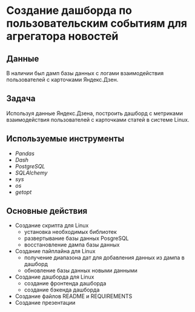 # Создание дашборда по пользовательским событиям для агрегатора новостей

## Данные

В наличии был дамп базы данных с логами взаимодействия пользователей с карточками Яндекс.Дзен.

## Задача

Используя данные Яндекс.Дзена, построить дашборд с метриками взаимодействия пользователей с карточками статей в системе Linux.

## Используемые инструменты
- *Pandas*
- *Dash*
- *PostgreSQL*
- *SQLAlchemy*
- *sys*
- *os*
- *getopt*

## Основные действия
- Создание скрипта для Linux
    - установка необходимых библиотек
    - развертывание базы данных PosgreSQL
    - восстановление дампа базы данных
- Создание пайплайна для Linux
    - получение диапазона дат для добавления данных из дампа в дашборд
    - обновление базы данных новыми данными
- Создание дашборда для Linux
    - создание фронтенда дашборда
    - создание бэкенда дашборда
- Создание файлов README и REQUIREMENTS
- Создание презентации